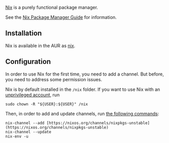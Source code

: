 [Nix](https://nixos.org/nix/) is a purely functional package manager.

See the [Nix Package Manager Guide](https://nixos.org/nix/manual/) for information.

## Installation

Nix is available in the AUR as [nix](https://aur.archlinux.org/packages/nix/).

## Configuration

In order to use Nix for the first time, you need to add a channel. But before, you need to address some permission issues.

Nix is by default installed in the `/nix` folder. If you want to use Nix with an [unprivileged account](https://nixos.org/nix/manual/#sec-single-user), run

```
sudo chown -R "${USER}:${USER}" /nix

```

Then, in order to add and update channels, run [the following commands](https://nixos.org/nix/manual/#sec-channels):

```
nix-channel --add [https://nixos.org/channels/nixpkgs-unstable](https://nixos.org/channels/nixpkgs-unstable)
nix-channel --update
nix-env -u

```